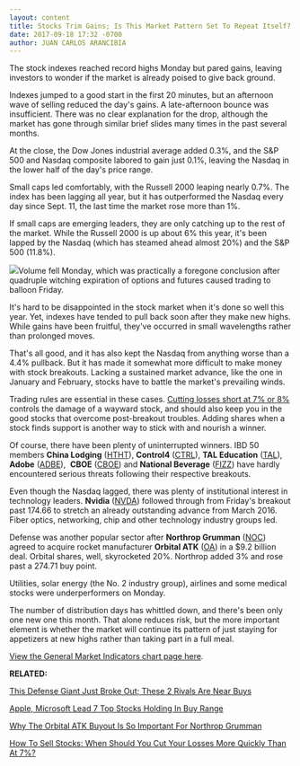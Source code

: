 ```yaml
---
layout: content
title: Stocks Trim Gains; Is This Market Pattern Set To Repeat Itself?
date: 2017-09-18 17:32 -0700
author: JUAN CARLOS ARANCIBIA
---
```






The stock indexes reached record highs Monday but pared gains, leaving investors to wonder if the market is already poised to give back ground.




Indexes jumped to a good start in the first 20 minutes, but an afternoon wave of selling reduced the day's gains. A late-afternoon bounce was insufficient. There was no clear explanation for the drop, although the market has gone through similar brief slides many times in the past several months.


At the close, the Dow Jones industrial average added 0.3%, and the S&P 500 and Nasdaq composite labored to gain just 0.1%, leaving the Nasdaq in the lower half of the day's price range.


Small caps led comfortably, with the Russell 2000 leaping nearly 0.7%. The index has been lagging all year, but it has outperformed the Nasdaq every day since Sept. 11, the last time the market rose more than 1%.


If small caps are emerging leaders, they are only catching up to the rest of the market. While the Russell 2000 is up about 6% this year, it's been lapped by the Nasdaq (which has steamed ahead almost 20%) and the S&P 500 (11.8%).


![](https://www.investors.com/wp-content/uploads/2017/09/MP091817-194x300.png)Volume fell Monday, which was practically a foregone conclusion after quadruple witching expiration of options and futures caused trading to balloon Friday.


It's hard to be disappointed in the stock market when it's done so well this year. Yet, indexes have tended to pull back soon after they make new highs. While gains have been fruitful, they've occurred in small wavelengths rather than prolonged moves.


That's all good, and it has also kept the Nasdaq from anything worse than a 4.4% pullback. But it has made it somewhat more difficult to make money with stock breakouts. Lacking a sustained market advance, like the one in January and February, stocks have to battle the market's prevailing winds.


Trading rules are essential in these cases. [Cutting losses short at 7% or 8%](https://www.investors.com/how-to-invest/investors-corner/still-the-no-1-rule-for-stock-investors-always-cut-your-losses-short/) controls the damage of a wayward stock, and should also keep you in the good stocks that overcome post-breakout troubles. Adding shares when a stock finds support is another way to stick with and nourish a winner.


Of course, there have been plenty of uninterrupted winners. IBD 50 members **China Lodging** ([HTHT](https://research.investors.com/quote.aspx?symbol=HTHT)), **Control4** ([CTRL](https://research.investors.com/quote.aspx?symbol=CTRL)), **TAL Education** ([TAL](https://research.investors.com/quote.aspx?symbol=TAL)), **Adobe** ([ADBE](https://research.investors.com/quote.aspx?symbol=ADBE)),  **CBOE** ([CBOE](https://research.investors.com/quote.aspx?symbol=CBOE)) and **National Beverage** ([FIZZ](https://research.investors.com/quote.aspx?symbol=FIZZ)) have hardly encountered serious threats following their respective breakouts.


Even though the Nasdaq lagged, there was plenty of institutional interest in technology leaders. **Nvidia** ([NVDA](https://research.investors.com/quote.aspx?symbol=NVDA)) followed through from Friday's breakout past 174.66 to stretch an already outstanding advance from March 2016. Fiber optics, networking, chip and other technology industry groups led.



Defense was another popular sector after **Northrop Grumman** ([NOC](https://research.investors.com/quote.aspx?symbol=NOC)) agreed to acquire rocket manufacturer **Orbital ATK** ([OA](https://research.investors.com/quote.aspx?symbol=OA)) in a $9.2 billion deal. Orbital shares, well, skyrocketed 20%. Northrop added 3% and rose past a 274.71 buy point.


Utilities, solar energy (the No. 2 industry group), airlines and some medical stocks were underperformers on Monday.


The number of distribution days has whittled down, and there's been only one new one this month. That alone reduces risk, but the more important element is whether the market will continue its pattern of just staying for appetizers at new highs rather than taking part in a full meal.


[View the General Market Indicators chart page here](https://www.investors.com/wp-content/uploads/2017/09/IBD1809152214GMI.pdf).


**RELATED:**


[This Defense Giant Just Broke Out; These 2 Rivals Are Near Buys](https://www.investors.com/research/ibd-industry-themes/these-3-defense-stocks-are-near-buy-range-engine-maker-rockets-higher/)


[Apple, Microsoft Lead 7 Top Stocks Holding In Buy Range](https://www.investors.com/market-trend/stock-market-today/apple-microsoft-lead-7-top-stocks-holding-in-buy-range-sp-500-futures/)


[Why The Orbital ATK Buyout Is So Important For Northrop Grumman](https://www.investors.com/news/northrop-expands-missile-defense-offerings-with-orbital-atk-buy-2/)


[How To Sell Stocks: When Should You Cut Your Losses More Quickly Than At 7%?](https://www.investors.com/how-to-invest/investors-corner/in-some-cases-modifying-this-key-sell-rule-often-makes-sense/)




